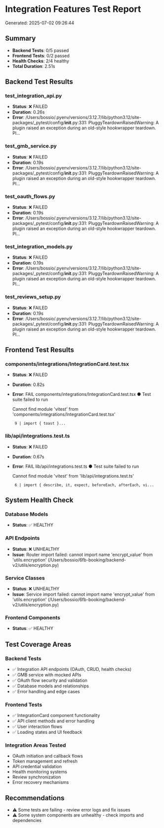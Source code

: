 # Integration Features Test Report

Generated: 2025-07-02 09:26:44

## Summary

- **Backend Tests**: 0/5 passed
- **Frontend Tests**: 0/2 passed  
- **Health Checks**: 2/4 healthy
- **Total Duration**: 2.51s

## Backend Test Results

### test_integration_api.py
- **Status**: ❌ FAILED
- **Duration**: 0.26s
- **Error**: /Users/bossio/.pyenv/versions/3.12.7/lib/python3.12/site-packages/_pytest/config/__init__.py:331: PluggyTeardownRaisedWarning: A plugin raised an exception during an old-style hookwrapper teardown.
Pl...

### test_gmb_service.py
- **Status**: ❌ FAILED
- **Duration**: 0.19s
- **Error**: /Users/bossio/.pyenv/versions/3.12.7/lib/python3.12/site-packages/_pytest/config/__init__.py:331: PluggyTeardownRaisedWarning: A plugin raised an exception during an old-style hookwrapper teardown.
Pl...

### test_oauth_flows.py
- **Status**: ❌ FAILED
- **Duration**: 0.19s
- **Error**: /Users/bossio/.pyenv/versions/3.12.7/lib/python3.12/site-packages/_pytest/config/__init__.py:331: PluggyTeardownRaisedWarning: A plugin raised an exception during an old-style hookwrapper teardown.
Pl...

### test_integration_models.py
- **Status**: ❌ FAILED
- **Duration**: 0.19s
- **Error**: /Users/bossio/.pyenv/versions/3.12.7/lib/python3.12/site-packages/_pytest/config/__init__.py:331: PluggyTeardownRaisedWarning: A plugin raised an exception during an old-style hookwrapper teardown.
Pl...

### test_reviews_setup.py
- **Status**: ❌ FAILED
- **Duration**: 0.19s
- **Error**: /Users/bossio/.pyenv/versions/3.12.7/lib/python3.12/site-packages/_pytest/config/__init__.py:331: PluggyTeardownRaisedWarning: A plugin raised an exception during an old-style hookwrapper teardown.
Pl...

## Frontend Test Results

### components/integrations/IntegrationCard.test.tsx
- **Status**: ❌ FAILED
- **Duration**: 0.82s
- **Error**: FAIL components/integrations/IntegrationCard.test.tsx
  ● Test suite failed to run

    Cannot find module 'vitest' from 'components/integrations/IntegrationCard.test.tsx'

       9 | import { toast }...

### lib/api/integrations.test.ts
- **Status**: ❌ FAILED
- **Duration**: 0.67s
- **Error**: FAIL lib/api/integrations.test.ts
  ● Test suite failed to run

    Cannot find module 'vitest' from 'lib/api/integrations.test.ts'

       6 | import { describe, it, expect, beforeEach, afterEach, vi...

## System Health Check

### Database Models
- **Status**: ✅ HEALTHY

### API Endpoints
- **Status**: ❌ UNHEALTHY
- **Issue**: Router import failed: cannot import name 'encrypt_value' from 'utils.encryption' (/Users/bossio/6fb-booking/backend-v2/utils/encryption.py)

### Service Classes
- **Status**: ❌ UNHEALTHY
- **Issue**: Service import failed: cannot import name 'encrypt_value' from 'utils.encryption' (/Users/bossio/6fb-booking/backend-v2/utils/encryption.py)

### Frontend Components
- **Status**: ✅ HEALTHY

## Test Coverage Areas

### Backend Tests
- ✅ Integration API endpoints (OAuth, CRUD, health checks)
- ✅ GMB service with mocked APIs
- ✅ OAuth flow security and validation
- ✅ Database models and relationships
- ✅ Error handling and edge cases

### Frontend Tests  
- ✅ IntegrationCard component functionality
- ✅ API client methods and error handling
- ✅ User interaction flows
- ✅ Loading states and UI feedback

### Integration Areas Tested
- OAuth initiation and callback flows
- Token management and refresh
- API credential validation
- Health monitoring systems
- Review synchronization
- Error recovery mechanisms

## Recommendations

- ⚠️ Some tests are failing - review error logs and fix issues
- ⚠️ Some system components are unhealthy - check imports and dependencies
